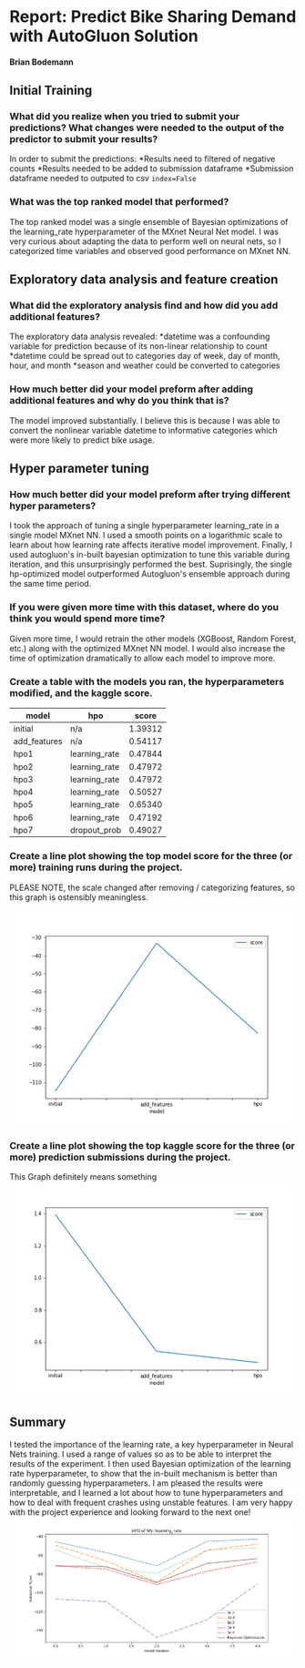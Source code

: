 # Report: Predict Bike Sharing Demand with AutoGluon Solution
#### Brian Bodemann

## Initial Training
### What did you realize when you tried to submit your predictions? What changes were needed to the output of the predictor to submit your results?
In order to submit the predictions:
*Results need to filtered of negative counts
*Results needed to be added to submission dataframe
*Submission dataframe needed to outputed to csv `index=False`

### What was the top ranked model that performed?
The top ranked model was a single ensemble of Bayesian optimizations of the learning_rate hyperparameter of the MXnet Neural Net model. I was very curious about adapting the data to perform well on neural nets, so I categorized time variables and observed good performance on MXnet NN.

## Exploratory data analysis and feature creation
### What did the exploratory analysis find and how did you add additional features?
The exploratory data analysis revealed:
*datetime was a confounding variable for prediction because of its non-linear relationship to count
*datetime could be spread out to categories day of week, day of month, hour, and month
*season and weather could be converted to categories

### How much better did your model preform after adding additional features and why do you think that is?
The model improved substantially. I believe this is because I was able to convert the nonlinear variable datetime to informative categories which were more likely to predict bike usage.

## Hyper parameter tuning
### How much better did your model preform after trying different hyper parameters?
I took the approach of tuning a single hyperparameter learning_rate in a single model MXnet NN. I used a smooth points on a logarithmic scale to learn about how learning rate affects iterative model improvement. Finally, I used autogluon's in-built bayesian optimization to tune this variable during iteration, and this unsurprisingly performed the best. Suprisingly, the single hp-optimized model outperformed Autogluon's ensemble approach during the same time period.

### If you were given more time with this dataset, where do you think you would spend more time?
Given more time, I would retrain the other models (XGBoost, Random Forest, etc.) along with the optimized MXnet NN model. I would also increase the time of optimization dramatically to allow each model to improve more.

### Create a table with the models you ran, the hyperparameters modified, and the kaggle score.
|model|hpo|score|
|--|--|--|
|initial|n/a|1.39312|
|add_features|n/a|0.54117|
|hpo1|learning_rate|0.47844|
|hpo2|learning_rate|0.47972|
|hpo3|learning_rate|0.47972|
|hpo4|learning_rate|0.50527|
|hpo5|learning_rate|0.65340|
|hpo6|learning_rate|0.47192|
|hpo7|dropout_prob|0.49027|

### Create a line plot showing the top model score for the three (or more) training runs during the project.

PLEASE NOTE, the scale changed after removing / categorizing features, so this graph is ostensibly meaningless.

![model_train_score.png](img/model_train_score.png)

### Create a line plot showing the top kaggle score for the three (or more) prediction submissions during the project.
This Graph definitely means something
![model_test_score.png](img/model_test_score.png)

## Summary
I tested the importance of the learning rate, a key hyperparameter in Neural Nets training.  I used a range of values so as to be able to interpret the results of the experiment. I then used Bayesian optimization of the learning rate hyperparameter, to show that the in-built mechanism is better than randomly guessing hyperparameters. I am pleased the results were interpretable, and I learned a lot about how to tune hyperparameters and how to deal with frequent crashes using unstable features. I am very happy with the project experience and looking forward to the next one!
![hpo_score.png](img/hpo_score.png)